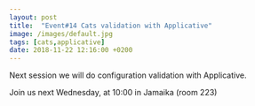 ```yaml
---
layout: post
title:  "Event#14 Cats validation with Applicative"
image: /images/default.jpg
tags: [cats,applicative]
date: 2018-11-22 12:16:00 +0200
---
```


Next session we will do configuration validation with Applicative.[]()

Join us next Wednesday, at 10:00 in Jamaika (room 223)